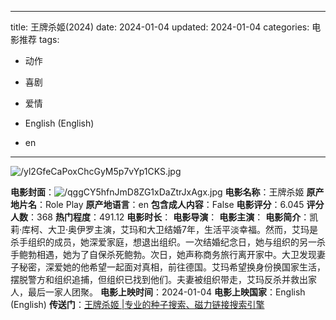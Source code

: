 
---
title: 王牌杀姬(2024)
date: 2024-01-04
updated: 2024-01-04
categories: 电影推荐
tags:

- 动作
- 喜剧
- 爱情

- English (English)
- en
---

<img src="https://image.tmdb.org/t/p/original/yl2GfeCaPoxChcGyM5p7vYp1CKS.jpg" alt="/yl2GfeCaPoxChcGyM5p7vYp1CKS.jpg" title="/yl2GfeCaPoxChcGyM5p7vYp1CKS.jpg">

**电影封面**：<img src="https://image.tmdb.org/t/p/w200/qggCY5hfnJmD8ZG1xDaZtrJxAgx.jpg" alt="/qggCY5hfnJmD8ZG1xDaZtrJxAgx.jpg" title="/qggCY5hfnJmD8ZG1xDaZtrJxAgx.jpg">
**电影名称**：王牌杀姬
**原产地片名**：Role Play
**原产地语言**：en
**包含成人内容**：False
**电影评分**：6.045
**评分人数**：368
**热门程度**：491.12
**电影时长**：
**电影导演**：
**电影主演**：
**电影简介**：凯莉·库柯、大卫·奥伊罗主演，艾玛和大卫结婚7年，生活平淡幸福。然而，艾玛是杀手组织的成员，她深爱家庭，想退出组织。一次结婚纪念日，她与组织的另一杀手鲍勃相遇，她为了自保杀死鲍勃。次日，她声称商务旅行离开家中。大卫发现妻子秘密，深爱她的他希望一起面对真相，前往德国。艾玛希望换身份换国家生活，摆脱警方和组织追捕，但组织已找到他们。夫妻被组织带走，艾玛反杀并救出家人，最后一家人团聚。
**电影上映时间**：2024-01-04
**电影上映国家**：English (English)
**传送门**：[王牌杀姬 |专业的种子搜索、磁力链接搜索引擎](https://movie.amd794.com:2083/?search=Role%20Play&ordering=&mode=match_phrase&page_size=10&page=1)

